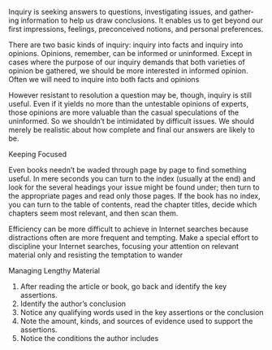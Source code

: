 

Inquiry is seeking answers to questions, investigating issues, and gather- ing information to help us draw conclusions. It enables us to get beyond our first impressions, feelings, preconceived notions, and personal preferences.

There are two basic kinds of inquiry: inquiry into facts and inquiry into opinions. Opinions, remember, can be informed or uninformed. Except in cases where the purpose of our inquiry demands that both varieties of opinion be gathered, we should be more interested in informed opinion. Often we will need to inquire into both facts and opinions 

However resistant to resolution a question may be, though, inquiry is still useful. Even if it yields no more than the untestable opinions of experts, those opinions are more valuable than the casual speculations of the uninformed. So we shouldn’t be intimidated by difficult issues. We should merely be realistic about how complete and final our answers are likely to be. 



Keeping Focused 

Even books needn’t be waded through page by page to find something useful. In mere seconds you can turn to the index (usually at the end) and look for the several headings your issue might be found under; then turn to the appropriate pages and read only those pages. If the book has no index, you can turn to the table of contents, read the chapter titles, decide which chapters seem most relevant, and then scan them. 

Efficiency can be more difficult to achieve in Internet searches because distractions often are more frequent and tempting. Make a special effort to discipline your Internet searches, focusing your attention on relevant material only and resisting the temptation to wander



Managing Lengthy Material

1. After reading the article or book, go back and identify the key assertions. 
2. Identify the author’s conclusion 
3. Notice any qualifying words used in the key assertions or the conclusion 
4. Note the amount, kinds, and sources of evidence used to support the assertions. 
5. Notice the conditions the author includes 

